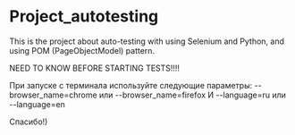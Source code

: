 # Project_autotesting

This is the project about auto-testing with using Selenium and Python, and using POM (PageObjectModel) pattern.

NEED TO KNOW BEFORE STARTING TESTS!!!!

При запуске с терминала используйте следующие параметры:
--browser_name=chrome или --browser_name=firefox
И
--language=ru или --language=en

Спасибо!)
